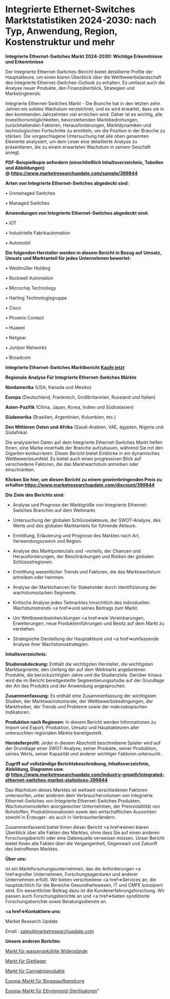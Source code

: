 # Integrierte Ethernet-Switches Marktstatistiken 2024-2030: nach Typ, Anwendung, Region, Kostenstruktur und mehr

<strong>Integrierte Ethernet-Switches Markt 2024-2030: Wichtige Erkenntnisse und Erkenntnisse</strong>

Der Integrierte Ethernet-Switches-Bericht bietet detaillierte Profile der Hauptakteure, um einen klaren Überblick über die Wettbewerbslandschaft des Integrierte Ethernet-Switches-Outlook zu erhalten. Es umfasst auch die Analyse neuer Produkte, den Finanzüberblick, Strategien und Marketingtrends.

Integrierte Ethernet-Switches Markt - Die Branche hat in den letzten zehn Jahren ein solides Wachstum verzeichnet, und es wird erwartet, dass sie in den kommenden Jahrzehnten viel erreichen wird. Daher ist es wichtig, alle Investitionsmöglichkeiten, bevorstehenden Marktbedrohungen, zurückhaltenden Faktoren, Herausforderungen, Marktdynamiken und technologischen Fortschritte zu ermitteln, um die Position in der Branche zu stärken. Die vorgeschlagene Untersuchung hat alle oben genannten Elemente analysiert, um dem Leser eine detaillierte Analyse zu präsentieren, die zu einem erwarteten Wachstum in seinem Geschäft anregt.

<strong><b>PDF-Beispielkopie anfordern (einschließlich Inhaltsverzeichnis, Tabellen und Abbildungen) @ </b></strong><strong><a href=https://www.marketresearchupdate.com/sample/399844><strong>https://www.marketresearchupdate.com/sample/399844</u></a></strong></strong>

<strong>Arten von Integrierte Ethernet-Switches abgedeckt sind:</strong>

• Unmanaged Switches

• Managed Switches

<strong>Anwendungen von Integrierte Ethernet-Switches abgedeckt sind:</strong>

• IOT

• Industrielle Fabrikautomation

• Automobil

<strong>Die folgenden Hersteller werden in diesem Bericht in Bezug auf Umsatz, Umsatz und Marktanteil für jedes Unternehmen bewertet:</strong>

• Weidmüller Holding

• Rockwell Automation

• Microchip Technology

• Harting Technologiegruppe

• Cisco

• Phoenix Contact

• Huawei

• Netgear

• Juniper Networks

• Broadcom

<strong>Integrierte Ethernet-Switches Marktbericht <a href=https://www.marketresearchupdate.com/buynow/399844>Kaufe jetzt</a></strong>

<strong>Regionale Analyse Für Integrierte Ethernet-Switches Märkte</strong>

<strong>Nordamerika</strong> (USA, Kanada und Mexiko)

<strong>Europa</strong> (Deutschland, Frankreich, Großbritannien, Russland und Italien)

<strong>Asien-Pazifik</strong> (China, Japan, Korea, Indien und Südostasien)

<strong>Südamerika</strong> (Brasilien, Argentinien, Kolumbien, etc.)

<strong>Den Mittleren</strong> <strong>Osten und Afrika</strong> (Saudi-Arabien, VAE, ägypten, Nigeria und Südafrika)

Die analysierten Daten auf dem Integrierte Ethernet-Switches Markt helfen Ihnen, eine Marke innerhalb der Branche aufzubauen, während Sie mit den Giganten konkurrieren. Dieser Bericht bietet Einblicke in ein dynamisches Wettbewerbsumfeld. Es bietet auch einen progressiven Blick auf verschiedene Faktoren, die das Marktwachstum antreiben oder einschränken.

<strong>Klicken Sie hier, um diesen Bericht zu einem gewinnbringenden Preis zu erhalten
</strong><strong><a href=https://www.marketresearchupdate.com/discount/399844>https://www.marketresearchupdate.com/discount/399844</b></u></strong></a>

<strong>Die Ziele des Berichts sind:</strong>

- Analyse und Prognose der Marktgröße von Integrierte Ethernet-Switches Branchen auf dem Weltmarkt.

- Untersuchung der globalen Schlüsselakteure, der SWOT-Analyse, des Werts und des globalen Marktanteils für führende Akteure.

- Ermittlung, Erläuterung und Prognose des Marktes nach Art, Verwendungszweck und Region.

- Analyse des Marktpotenzials und -vorteils, der Chancen und Herausforderungen, der Beschränkungen und Risiken der globalen Schlüsselregionen.

- Ermittlung wesentlicher Trends und Faktoren, die das Marktwachstum antreiben oder hemmen.

- Analyse der Marktchancen für Stakeholder durch Identifizierung der wachstumsstarken Segmente.

- Kritische Analyse jedes Teilmarktes hinsichtlich des individuellen Wachstumstrends <a href=>und</a> seines Beitrags zum Markt.

- Um Wettbewerbsentwicklungen <a href=>wie</a> Vereinbarungen, Erweiterungen, neue Produkteinführungen und Besitz auf dem Markt zu verstehen.

- Strategische Darstellung der Hauptakteure und <a href=>umfas</a>sende Analyse ihrer Wachstumsstrategien.

<strong>Inhaltsverzeichnis:</strong>

<strong>Studienabdeckung:</strong> Enthält die wichtigsten Hersteller, die wichtigsten Marktsegmente, den Umfang der auf dem Weltmarkt angebotenen Produkte, die berücksichtigten Jahre und die Studienziele. Darüber hinaus wird die im Bericht bereitgestellte Segmentierungsstudie auf der Grundlage der Art des Produkts und der Anwendung angesprochen.

<strong>Zusammenfassung:</strong> Es enthält eine Zusammenfassung der wichtigsten Studien, der Marktwachstumsrate, der Wettbewerbsbedingungen, der Markttreiber, der Trends und Probleme sowie der makroskopischen Indikatoren.

<strong>Produktion nach Regionen:</strong> In diesem Bericht werden Informationen zu Import und Export, Produktion, Umsatz und Hauptakteuren aller untersuchten regionalen Märkte bereitgestellt.

<strong>Herstellerprofil:</strong> Jeder in diesem Abschnitt beschriebene Spieler wird auf der Grundlage einer SWOT-Analyse, seiner Produkte, seiner Produktion, seines Werts, seiner Kapazität und anderer wichtiger Faktoren untersucht.

<strong><b>Zugriff auf vollständige Berichtsbeschreibung, Inhaltsverzeichnis, Abbildung, Diagramm usw. @ </b></strong><strong><a href=https://www.marketresearchupdate.com/industry-growth/integrated-ethernet-switches-market-statistices-399844>https://www.marketresearchupdate.com/industry-growth/integrated-ethernet-switches-market-statistices-399844</a></strong>

Das Wachstum dieses Marktes ist weltweit verschiedenen Faktoren unterworfen, unter anderem dem Verbrauchervolumen von Integrierte Ethernet-Switches von Integrierte Ethernet-Switches Produkten, Wachstumsmodellen anorganischer Unternehmen, der Preisvolatilität von Rohstoffen, Produktinnovationen sowie den wirtschaftlichen Aussichten sowohl in Erzeuger- als auch in Verbraucherländern.

Zusammenfassend bietet Ihnen dieser Bericht <a href=>einen</a> klaren Überblick über alle Fakten des Marktes, ohne dass Sie auf einen anderen Forschungsbericht oder eine Datenquelle verweisen müssen. Unser Bericht bietet Ihnen alle Fakten über die Vergangenheit, Gegenwart und Zukunft des betroffenen Marktes.

<strong>Über uns:</strong>

 ist ein Marktforschungsunternehmen, das die Anforderungen <a href=>großer</a> Unternehmen, Forschungsagenturen und anderer Unternehmen erfüllt. Wir bieten verschiedene <a href=>Services</a> an, die hauptsächlich für die Bereiche Gesundheitswesen, IT und CMFE konzipiert sind. Ein wesentlicher Beitrag dazu ist die Kundenerfahrungsforschung. Wir passen auch Forschungsberichte an und <a href=>bieten</a> syndizierte Forschungsberichte sowie Beratungsdienste an.

<strong><a href=>Kontaktiere uns:</a></strong>

Market Research Update

Email : sales@marketresearchupdate.com

<strong>Unsere anderen Berichte:</strong>

<a href=https://www.linkedin.com/pulse/water-cooled-resistors-market-analyzing-latest>Markt für wassergekühlte Widerstände</a>

<a href=https://www.linkedin.com/pulse/plain-bearings-market-industry-analysis-segments>Markt für Gleitlager</a>

<a href=https://www.linkedin.com/pulse/cannabis-products-market-report-2023-top-company-trends>Markt für Cannabisprodukte</a>

<a href=https://www.linkedin.com/pulse/europe-biogas-upgrading-market-expecting-outstanding>Europa-Markt für Biogasaufbereitung</a>

<a href=https://www.linkedin.com/pulse/europe-ethylene-oxide-sterilizers-market-2023-2030>Europa-Markt für Ethylenoxid-Sterilisatoren</a>"
